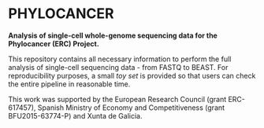 # PHYLOCANCER
**Analysis of single-cell whole-genome sequencing data for the Phylocancer (ERC) Project.**

This repository contains all necessary information to perform the full analysis of single-cell sequencing data - from FASTQ to BEAST.
For reproducibility purposes, a small _toy set_ is provided so that users can check the entire pipeline in reasonable time.

This work was supported by the European Research Council (grant ERC-617457), Spanish Ministry of Economy and Competitiveness (grant BFU2015-63774-P) and Xunta de Galicia.
